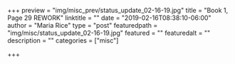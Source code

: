 +++
preview = "img/misc_prev/status_update_02-16-19.jpg"
title = "Book 1, Page 29 REWORK"
linktitle = ""
date = "2019-02-16T08:38:10-06:00"
author = "Maria Rice"
type = "post"
featuredpath = "img/misc/status_update_02-16-19.jpg"
featured = ""
featuredalt = ""
description = ""
categories = ["misc"]

+++

